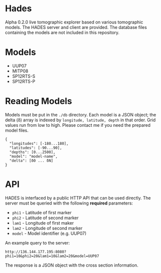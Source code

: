 # Hades

Alpha 0.2.0 live tomographic explorer based on various tomographic models. The HADES server and client are provided. The database files containing the models are not included in this repository.

# Models

* UUP07
* MITP08
* SP12RTS-S
* SP12RTS-P

# Reading Models

Models must be put in the `./db` directory. Each model is a JSON object; the delta (δ) array is indexed by `longitude, latitude, depth` in that order. Grid values run from low to high. Please contact me if you need the prepared model files.

    {
      "longitudes": [-180...180],
      "latitudes": [-90...90],
      "depths": [0...2500],
      "model": "model-name",
      "delta": [δ0 ... δN]
    }

# API

HADES is interfaced by a public HTTP API that can be used directly. The server must be queried with the following **required** parameters:

* `phi1` - Latitude of first marker
* `phi2` - Latitude of second marker
* `lam1` - Longitude of first maker
* `lam2` - Longitude of second marker
* `model` - Model identifier (e.g. UUP07)

An example query to the server:

    http://136.144.177.195:8080?phi1=10&phi2=20&lam1=10&lam2=20&model=UUP07

The response is a JSON object with the cross section information.
